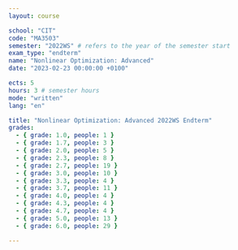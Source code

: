 ```yaml
---
layout: course

school: "CIT"
code: "MA3503"
semester: "2022WS" # refers to the year of the semester start
exam_type: "endterm"
name: "Nonlinear Optimization: Advanced"
date: "2023-02-23 00:00:00 +0100"

ects: 5
hours: 3 # semester hours
mode: "written"
lang: "en"

title: "Nonlinear Optimization: Advanced 2022WS Endterm"
grades:
  - { grade: 1.0, people: 1 }
  - { grade: 1.7, people: 3 }
  - { grade: 2.0, people: 5 }
  - { grade: 2.3, people: 8 }
  - { grade: 2.7, people: 19 }
  - { grade: 3.0, people: 10 }
  - { grade: 3.3, people: 4 }
  - { grade: 3.7, people: 11 }
  - { grade: 4.0, people: 4 }
  - { grade: 4.3, people: 4 }
  - { grade: 4.7, people: 4 }
  - { grade: 5.0, people: 13 }
  - { grade: 6.0, people: 29 }

---
```



